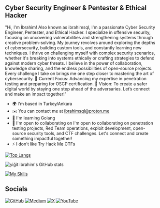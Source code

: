
Cyber Security Engineer & Pentester & Ethical Hacker
---
"Hi, I'm İbrahim! Also known as ibrahimsql, I'm a passionate Cyber Security Engineer, Pentester, and Ethical Hacker. I specialize in offensive security, focusing on uncovering vulnerabilities and strengthening systems through creative problem-solving. My journey revolves around exploring the depths of cybersecurity, building custom tools, and constantly learning new techniques. I thrive on challenging myself with complex security scenarios, whether it's breaking into systems ethically or crafting strategies to defend against modern cyber threats. I believe in the power of collaboration, knowledge sharing, and the endless possibilities of open-source projects. Every challenge I take on brings me one step closer to mastering the art of cybersecurity. 🚀 Current Focus: Advancing my expertise in penetration testing and preparing for OSCP certification. 🎯 Vision: To create a safer digital world by staying one step ahead of the adversaries. Let’s connect and make an impact together!"

* 🌍  I'm based in Turkey/Ankara
* ✉️  You can contact me at ibrahimsql@proton.me
* 🧠  I'm learning Golang
* 🤝  I'm open to collaborating on I'm open to collaborating on penetration testing projects, Red Team operations, exploit development, open-source security tools, and CTF challenges. Let's connect and create something impactful together!
* ⚡  I don't like Try Hack Me CTFs


[![Top Langs](https://github-readme-stats.vercel.app/api/top-langs/?username=ibrahmsql)](https://github.com/anuraghazr/github-readme-stats)

![yiğit ibrahim's GitHub stats](https://github-readme-stats.vercel.app/api?username=ibrahmsql&show_icons=true&theme=radical)


[![My Skills](https://skillicons.dev/icons?i=arch,azure,bash,c,cs,cpp,debian,nim,kali,mysql,linux,aws,go,perl,raspberrypi,vala,linux,js,lua,gcp,apple,md,obsidian,powershell,py,rust,vim,visualstudio,vscode,postman,ruby,crystal,windows)](https://skillicons.dev)


## Socials

[![GitHub](https://img.shields.io/badge/GitHub-000?style=for-the-badge&logo=github&logoColor=white)](https://github.com/ibrahmsql)
[![Medium](https://img.shields.io/badge/Medium-000?style=for-the-badge&logo=medium&logoColor=white)](https://medium.com/@ibrahimsql)
[![X](https://img.shields.io/badge/X-000?style=for-the-badge&logo=twitter&logoColor=white)](https://x.com/ibrahimsql)
[![YouTube](https://img.shields.io/badge/YouTube-FF0000?style=for-the-badge&logo=youtube&logoColor=white)](https://youtube.com/@ibrahmsql)
